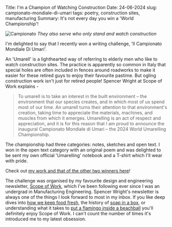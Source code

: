 Title: I'm a Champion of Watching Construction
Date: 24-06-2024
slug: campionato-mondiale-di-umari
tags: poetry, construction sites, manufacturing
Summary: It's not every day you win a 'World Championship'!

![Campionato]({filename}/images/Umarell-Final-Front-Design-smaller.png)
*They also serve who only stand and watch construction*

I'm delighted to say that I recently won a writing challenge, 'Il Campionato Mondiale Di Umari'. 

An 'Umarell' is a lighthearted way of referring to elderly men who like to watch construction sites. The practice is apparently so common in Italy that special holes are often included in fences around roadworks to make it easier for these retired guys to enjoy their favourite pastime. But ogling construction work isn't just for retired people! Spencer Wright at Scope of Work explains -

>To umarell is to take an interest in the built environment – the environment that our species creates, and in which most of us spend most of our time. An umarell turns their attention to that environment's creation, taking time to appreciate the materials, machines, and muscles from which it emerges. Umarelling is an act of respect and appreciation, and it is for this reason that I am proud to announce the inaugural Campionato Mondiale di Umari – the 2024 World Umarelling Championship.

 The championship had three categories: notes, sketches and open text. I won in the open text category with an original poem and was delighted to be sent my own official 'Umarelling' notebook and a T-shirt which I'll wear with pride.

Check out [my work and that of the other two winners here](https://www.scopeofwork.net/the-winners-of-the-2024-campionato-mondiale-di-umari/)!

The challenge was organised by my favourite design and engineering newsletter, [Scope of Work](https://www.scopeofwork.net/), which I've been following ever since I was an undergrad in Manufacturing Engineering. Spencer Wright's newsletter is always one of the things I look forward to most in my inbox. If you like deep dives into [how we keep food fresh](https://www.scopeofwork.net/frostbitten/), the history of [soap in a box](https://www.scopeofwork.net/selling-sunshine/), or understanding what it takes to [put a flamingo inside a beachball](https://www.scopeofwork.net/the-flamingoes/) you'll definitely enjoy Scope of Work. I can't count the number of times it's introduced me to my latest obsession.